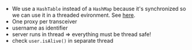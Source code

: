 * We use a `HashTable` instead of a `HashMap` because it's synchronized so we can use it in a threaded evironment. See [here](http://stackoverflow.com/questions/40471/differences-between-hashmap-and-hashtable).
* One proxy per transceiver
* username as identifier
* server runs in thread => everything must be thread safe!
* check `user.isAlive()` in separate thread
